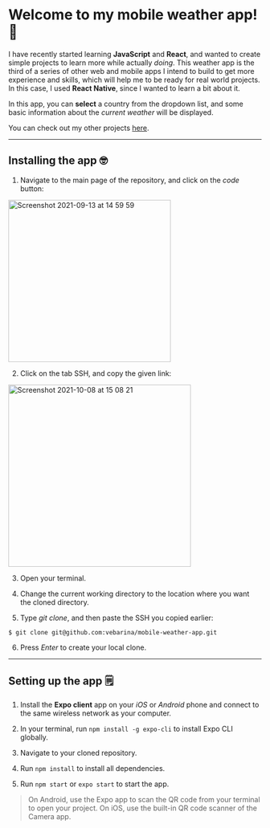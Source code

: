 # Welcome to my mobile weather app! 👋

I have recently started learning **JavaScript** and **React**, and wanted to create simple projects to learn more while actually _doing_. This weather app is the third of a series of other web and mobile apps I intend to build to get more experience and skills, which will help me to be ready for real world projects. In this case, I used **React Native**, since I wanted to learn a bit about it.

In this app, you can **select** a country from the dropdown list, and some basic information about the _current weather_ will be displayed.

You can check out my other projects [here](https://github.com/vebarina?tab=repositories).

---

## Installing the app 🤓

1. Navigate to the main page of the repository, and click on the _code_ button:

<img width="323" alt="Screenshot 2021-09-13 at 14 59 59" src="https://user-images.githubusercontent.com/64650497/133133580-3105ca66-846d-4710-b7ff-ca869c426f1d.png">

2. Click on the tab SSH, and copy the given link:

<img width="363" alt="Screenshot 2021-10-08 at 15 08 21" src="https://user-images.githubusercontent.com/64650497/136602925-df3aac14-1b3f-4554-aea4-53b718e2c03e.png">

3. Open your terminal.

4. Change the current working directory to the location where you want the cloned directory.

5. Type _git clone_, and then paste the SSH you copied earlier:

`$ git clone git@github.com:vebarina/mobile-weather-app.git`

6. Press _Enter_ to create your local clone.

---

## Setting up the app 🗒️

1. Install the **Expo client** app on your _iOS_ or _Android_ phone and connect to the same wireless network as your computer.

2. In your terminal, run `npm install -g expo-cli` to install Expo CLI globally.

3. Navigate to your cloned repository.

4. Run `npm install` to install all dependencies.

5. Run `npm start` or `expo start` to start the app.

> On Android, use the Expo app to scan the QR code from your terminal to open your project.
> On iOS, use the built-in QR code scanner of the Camera app.
